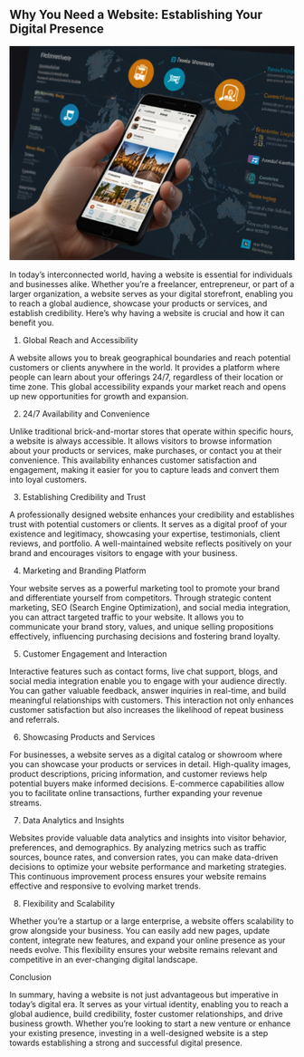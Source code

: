 ## Why You Need a Website: Establishing Your Digital Presence

<img src="https://github.com/mah1in-sarkar/wordpress-7/blob/main/Default_Create_an_image_that_visually_represents_the_importanc_3.jpg">

In today’s interconnected world, having a website is essential for individuals and businesses alike. Whether you’re a freelancer, entrepreneur, or part of a larger organization, a website serves as your digital storefront, enabling you to reach a global audience, showcase your products or services, and establish credibility. Here’s why having a website is crucial and how it can benefit you.

1. Global Reach and Accessibility

A website allows you to break geographical boundaries and reach potential customers or clients anywhere in the world. It provides a platform where people can learn about your offerings 24/7, regardless of their location or time zone. This global accessibility expands your market reach and opens up new opportunities for growth and expansion.

2. 24/7 Availability and Convenience

Unlike traditional brick-and-mortar stores that operate within specific hours, a website is always accessible. It allows visitors to browse information about your products or services, make purchases, or contact you at their convenience. This availability enhances customer satisfaction and engagement, making it easier for you to capture leads and convert them into loyal customers.

3. Establishing Credibility and Trust

A professionally designed website enhances your credibility and establishes trust with potential customers or clients. It serves as a digital proof of your existence and legitimacy, showcasing your expertise, testimonials, client reviews, and portfolio. A well-maintained website reflects positively on your brand and encourages visitors to engage with your business.

4. Marketing and Branding Platform

Your website serves as a powerful marketing tool to promote your brand and differentiate yourself from competitors. Through strategic content marketing, SEO (Search Engine Optimization), and social media integration, you can attract targeted traffic to your website. It allows you to communicate your brand story, values, and unique selling propositions effectively, influencing purchasing decisions and fostering brand loyalty.

5. Customer Engagement and Interaction

Interactive features such as contact forms, live chat support, blogs, and social media integration enable you to engage with your audience directly. You can gather valuable feedback, answer inquiries in real-time, and build meaningful relationships with customers. This interaction not only enhances customer satisfaction but also increases the likelihood of repeat business and referrals.

6. Showcasing Products and Services

For businesses, a website serves as a digital catalog or showroom where you can showcase your products or services in detail. High-quality images, product descriptions, pricing information, and customer reviews help potential buyers make informed decisions. E-commerce capabilities allow you to facilitate online transactions, further expanding your revenue streams.

7. Data Analytics and Insights

Websites provide valuable data analytics and insights into visitor behavior, preferences, and demographics. By analyzing metrics such as traffic sources, bounce rates, and conversion rates, you can make data-driven decisions to optimize your website performance and marketing strategies. This continuous improvement process ensures your website remains effective and responsive to evolving market trends.

8. Flexibility and Scalability

Whether you’re a startup or a large enterprise, a website offers scalability to grow alongside your business. You can easily add new pages, update content, integrate new features, and expand your online presence as your needs evolve. This flexibility ensures your website remains relevant and competitive in an ever-changing digital landscape.

Conclusion

In summary, having a website is not just advantageous but imperative in today’s digital era. It serves as your virtual identity, enabling you to reach a global audience, build credibility, foster customer relationships, and drive business growth. Whether you’re looking to start a new venture or enhance your existing presence, investing in a well-designed website is a step towards establishing a strong and successful digital presence.
